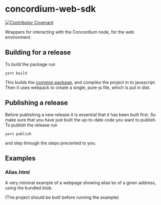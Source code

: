 # concordium-web-sdk

[![Contributor Covenant](https://img.shields.io/badge/Contributor%20Covenant-2.0-4baaaa.svg)](https://github.com/Concordium/.github/blob/main/.github/CODE_OF_CONDUCT.md)

Wrappers for interacting with the Concordium node, for the web environment.

## Building for a release
To build the package run
```
yarn build
```

This builds the [common package](../common), and compiles the project in to javascript. Then it uses webpack to create a single, pure-js file, which is put in dist.

## Publishing a release
Before publishing a new release it is essential that it has been built first. So make sure that 
you have just built the up-to-date code you want to publish. To publish the release run
```
yarn publish
```
and step through the steps precented to you.


## Examples

### Alias.html
A very minimal example of a webpage showing alias'es of a given address, using the bundled blob.

(The project should be built before running the example) 


